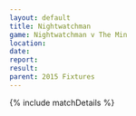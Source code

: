 ```yaml
---
layout: default
title: Nightwatchman
game: Nightwatchman v The Min
location: 
date: 
report: 
result: 
parent: 2015 Fixtures
---
```


{% include matchDetails %}
